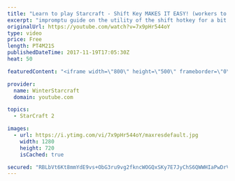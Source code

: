 ```yaml
---
title: "Learn to play Starcraft - Shift Key MAKES IT EASY! (workers to gas, waypoints, ctrl grps, moving)"
excerpt: "impromptu guide on the utility of the shift hotkey for a bit of everything"
originalUrl: https://youtube.com/watch?v=7x9pHr544oY
type: video
price: Free
length: PT4M21S
publishedDateTime: 2017-11-19T17:05:30Z
heat: 50

featuredContent: "<iframe width=\"800\" height=\"500\" frameborder=\"0\" src=\"https://www.youtube.com/embed/7x9pHr544oY\" allow=\"accelerometer; autoplay; encrypted-media; gyroscope; picture-in-picture\" allowfullscreen></iframe>"

provider:
  name: WinterStarcraft
  domain: youtube.com

topics:
  - StarCraft 2

images:
  - url: https://i.ytimg.com/vi/7x9pHr544oY/maxresdefault.jpg
    width: 1280
    height: 720
    isCached: true

secured: "RBLbVt6Kt8mmYdE9vs+ObG3ru9vg2fkncWOGQxSKy7E7JyChS6QWWHIaPwDrVs/RI3w15rUPQbK7IGjfzy1Tv72FMGWmKkmfYemgbQqgRdunZJMw8kUKmoCFDXHtf9FCtaDx/2cNo2RoW7YniF1pN1CKjjR+XKOUGBAg7yWRDWSO7RsYNzZFz22LGE/v+HSyqPyg9A7b7/o3AX03vL/LwqzJ9PyUcu2apd9Hhl/Jkwseqc6/SGJ1ozTxIRsOqRyG3eRcnVmL+APpRnX42J7QuDsdVTr1fHBMzAJBkFgPGtV3SVbwWlBSdvE+69ZbLWgZvaanKAO0hqdqtwq7+yeyj/2NpfRuL344/XtO8WKt1Olvaxy/SsJNn/vfwHaX+Tjg6My1rp7ZyM5sB4hyGvUdJN8t95we8ACoy/vYwXsyTvM=;E/VVCoCMC0+E5omeFvq6Lg=="
---
```


